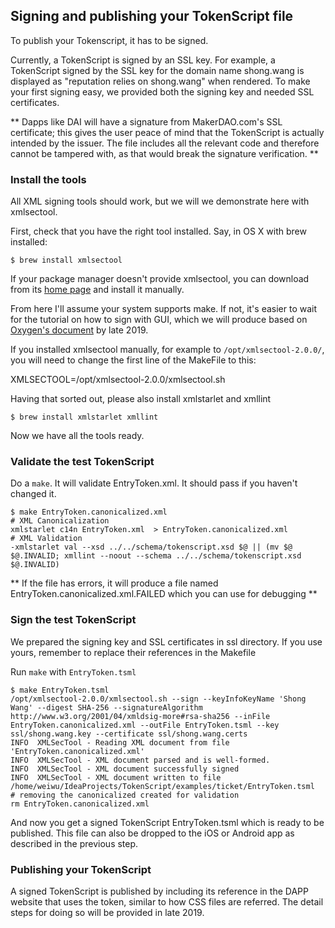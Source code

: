 ## Signing and publishing your TokenScript file

To publish your Tokenscript, it has to be signed.

Currently, a TokenScript is signed by an SSL key. For example, a TokenScript signed by the SSL key for the domain name shong.wang is displayed as "reputation relies on shong.wang" when rendered. To make your first signing easy, we provided both the signing key and needed SSL certificates.

** Dapps like DAI will have a signature from MakerDAO.com's SSL certificate; this gives the user peace of mind that the TokenScript is actually intended by the issuer. The file includes all the relevant code and therefore cannot be tampered with, as that would break the signature verification. ** 

### Install the tools

All XML signing tools should work, but we will we demonstrate here with xmlsectool.

First, check that you have the right tool installed. Say, in OS X with brew installed:

    $ brew install xmlsectool

If your package manager doesn't provide xmlsectool, you can download from its [home page](https://wiki.shibboleth.net/confluence/display/XSTJ2/xmlsectool+V2+Home) and install it manually.

From here I'll assume your system supports make. If not, it's easier to wait for the tutorial on how to sign with GUI, which we will produce based on [Oxygen's document](https://www.oxygenxml.com/doc/versions/21.0/ug-editor/topics/signing-files.html#signing-files) by late 2019.

If you installed xmlsectool manually, for example to `/opt/xmlsectool-2.0.0/`, you will need to change the first line of the MakeFile to this:

XMLSECTOOL=/opt/xmlsectool-2.0.0/xmlsectool.sh

Having that sorted out, please also install xmlstarlet and xmllint

    $ brew install xmlstarlet xmllint

Now we have all the tools ready.

### Validate the test TokenScript

Do a `make`. It will validate EntryToken.xml. It should pass if you haven't changed it.

    $ make EntryToken.canonicalized.xml
    # XML Canonicalization
    xmlstarlet c14n EntryToken.xml  > EntryToken.canonicalized.xml
    # XML Validation
	-xmlstarlet val --xsd ../../schema/tokenscript.xsd $@ || (mv $@ $@.INVALID; xmllint --noout --schema ../../schema/tokenscript.xsd $@.INVALID)

** If the file has errors, it will produce a file named EntryToken.canonicalized.xml.FAILED which you can use for debugging ** 

### Sign the test TokenScript

We prepared the signing key and SSL certificates in ssl directory. If you use yours, remember to replace their references in the Makefile

Run `make` with `EntryToken.tsml`

    $ make EntryToken.tsml
    /opt/xmlsectool-2.0.0/xmlsectool.sh --sign --keyInfoKeyName 'Shong Wang' --digest SHA-256 --signatureAlgorithm http://www.w3.org/2001/04/xmldsig-more#rsa-sha256 --inFile EntryToken.canonicalized.xml --outFile EntryToken.tsml --key ssl/shong.wang.key --certificate ssl/shong.wang.certs
    INFO  XMLSecTool - Reading XML document from file 'EntryToken.canonicalized.xml'
    INFO  XMLSecTool - XML document parsed and is well-formed.
    INFO  XMLSecTool - XML document successfully signed
    INFO  XMLSecTool - XML document written to file /home/weiwu/IdeaProjects/TokenScript/examples/ticket/EntryToken.tsml
    # removing the canonicalized created for validation
    rm EntryToken.canonicalized.xml

And now you get a signed TokenScript EntryToken.tsml which is ready to be published. This file can also be dropped to the iOS or Android app as described in the previous step. 

### Publishing your TokenScript

A signed TokenScript is published by including its reference in the DAPP website that uses the token, similar to how CSS files are referred. The detail steps for doing so will be provided in late 2019.
